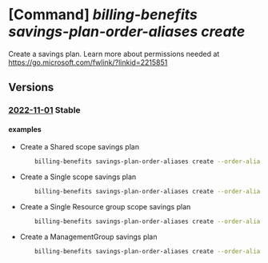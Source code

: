 # [Command] _billing-benefits savings-plan-order-aliases create_

Create a savings plan. Learn more about permissions needed at https://go.microsoft.com/fwlink/?linkid=2215851

## Versions

### [2022-11-01](/Resources/mgmt-plane/L3Byb3ZpZGVycy9taWNyb3NvZnQuYmlsbGluZ2JlbmVmaXRzL3NhdmluZ3NwbGFub3JkZXJhbGlhc2VzL3t9/2022-11-01.xml) **Stable**

<!-- mgmt-plane /providers/microsoft.billingbenefits/savingsplanorderaliases/{} 2022-11-01 -->

#### examples

- Create a Shared scope savings plan
    ```bash
        billing-benefits savings-plan-order-aliases create --order-alias-name "cliTest" --applied-scope-type Shared --billing-plan P1M --billing-scope-id /subscriptions/30000000-aaaa-bbbb-cccc-200000000004 --commitment "{amount:10.0,currency-code:USD,grain:Hourly}" --display-name "cliTest" --term P1Y --sku Compute_Savings_Plan
    ```

- Create a Single scope savings plan
    ```bash
        billing-benefits savings-plan-order-aliases create --order-alias-name "cliTest" --applied-scope-type Single --applied-scope-prop "{subscription-id:/subscriptions/30000000-aaaa-bbbb-cccc-200000000004}" --billing-plan P1M --billing-scope-id /subscriptions/30000000-aaaa-bbbb-cccc-200000000004 --commitment "{amount:10.0,currency-code:USD,grain:Hourly}" --display-name "cliTest" --term P1Y --sku Compute_Savings_Plan
    ```

- Create a Single Resource group scope savings plan
    ```bash
        billing-benefits savings-plan-order-aliases create --order-alias-name "cliTest" --applied-scope-type Single --applied-scope-prop "{subscription-id:/subscriptions/30000000-aaaa-bbbb-cccc-200000000004/resourceGroups/rgName}" --billing-plan P1M --billing-scope-id /subscriptions/30000000-aaaa-bbbb-cccc-200000000004 --commitment "{amount:10.0,currency-code:USD,grain:Hourly}" --display-name "cliTest" --term P1Y --sku Compute_Savings_Plan
    ```

- Create a ManagementGroup savings plan
    ```bash
        billing-benefits savings-plan-order-aliases create --order-alias-name "cliTest" --applied-scope-type ManagementGroup --applied-scope-prop "{tenantId:10000000-aaaa-bbbb-cccc-20000000006,managementGroupId:/providers/Microsoft.Management/managementGroups/TestRg}" --billing-plan P1M --billing-scope-id /subscriptions/30000000-aaaa-bbbb-cccc-200000000004 --commitment "{amount:10.0,currency-code:USD,grain:Hourly}" --display-name "cliTest" --term P1Y --sku Compute_Savings_Plan
    ```
